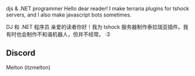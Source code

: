 djs & .NET programmer
Hello dear reader! I make terraria plugins for tshock servers,
and I also make javascript bots sometimes.

DJ 和 .NET 程序员 亲爱的读者你好！我为 tshock 服务器制作泰拉瑞亚插件。我有时也会制作不和谐机器人，但并不经常。 :3

Discord
-
Melton (itzmelton)
